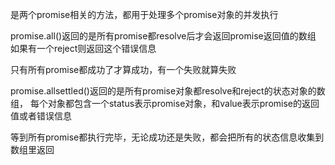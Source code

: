 

是两个promise相关的方法，都用于处理多个promise对象的并发执行

promise.all()返回的是所有promise都resolve后才会返回promise返回值的数组
如果有一个reject则返回这个错误信息

只有所有promise都成功了才算成功，有一个失败就算失败

promise.allsettled()返回的是所有promise对象都resolve和reject的状态对象的数组，
每个对象都包含一个status表示promise对象，和value表示promise的返回值或者错误信息

等到所有promise都执行完毕，无论成功还是失败，都会把所有的状态信息收集到数组里返回

